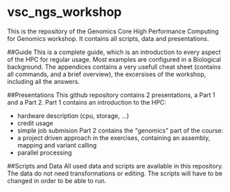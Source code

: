# vsc_ngs_workshop
This is the repository of the Genomics Core High Performance Computing for Genomics workshop.
It contains all scripts, data and presentations.

##Guide
This is a complete guide, which is an introduction to every aspect of the HPC for regular usage.
Most examples are configured in a Biological background. The appendices contains a very usefull cheat sheet (contains all commands, and a brief overview), the excersises of the workshop, including all the answers.

##Presentations
This github repository contains 2 presentations, a Part 1 and a Part 2.
Part 1 contains an introduction to the HPC:
* hardware description (cpu, storage, ...)
* credit usage
* simple job submision
Part 2 contains the "genomics" part of the course:
* a project driven approach in the exercises, containing an assembly, mapping and variant calling
* parallel processing

##Scripts and Data
All used data and scripts are available in this repository.
The data do not need transformations or editing.
The scripts will have to be changed in order to be able to run.
